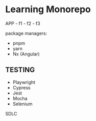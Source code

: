 # Learning Monorepo

APP
    - f1
    - f2
    - f3

package managers:
 - pnpm
 - yarn
 - Nx (Angular)

## TESTING
  - Playwright
  - Cypress
  - Jest
  - Mocha
  - Selenium

  SDLC
